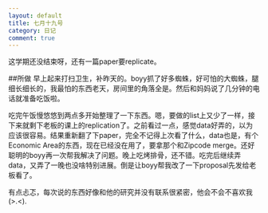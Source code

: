 ```yaml
---
layout: default
title: 七月十九号
category: 日记
comment: true
---
```


这学期还没结束呀，还有一篇paper要replicate。

##所做
早上起来打扫卫生，补昨天的。boyy抓了好多蜘蛛，好可怕的大蜘蛛，腿细长细长的，我最怕的东西老天，房间里的角落全是。然后和妈妈说了几分钟的电话就准备吃饭啦。

吃完午饭慢悠悠到两点多开始整理了一下东西。嗯，要做的list上又少了一样，接下来就剩下老板的课上的replication了。之前看过一点，感觉data好弄的，以为应该很容易。结果重新翻了下paper，完全不记得上次看了什么，data也是，有个Economic Area的东西，现在已经没在用了，要拿那个和Zipcode merge。还好聪明的boyy再一次帮我解决了问题。晚上吃烤排骨，还不错。吃完后继续弄data，又弄了一晚也没啥特别进展。倒是让boyy帮我改了一下proposal先发给老板看了。

有点忐忑，每次说的东西好像和他的研究并没有联系很紧密，他会不会不喜欢我(>.<).
